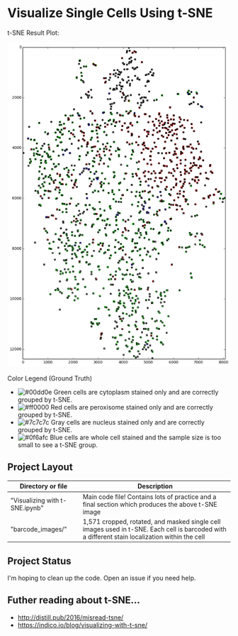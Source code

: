 # Visualize Single Cells Using t-SNE

t-SNE Result Plot:

![tsne output](https://github.com/Kafri-Lab/Cell-t-SNE/blob/master/readme_images/output-tsne.png?raw=true "tsne output")

Color Legend (Ground Truth)
- ![#00dd0e](https://placehold.it/15/00dd0e/000000?text=+) Green cells are cytoplasm stained only and are correctly grouped by t-SNE.
- ![#ff0000](https://placehold.it/15/ff0000/000000?text=+) Red cells are peroxisome stained only and are correctly grouped by t-SNE.
- ![#7c7c7c](https://placehold.it/15/7c7c7c/000000?text=+) Gray cells are nucleus stained only and are correctly grouped by t-SNE.
- ![#0f6afc](https://placehold.it/15/0f6afc/000000?text=+) Blue cells are whole cell stained and the sample size is too small to see a t-SNE group.

## Project Layout

| Directory or file            | Description                                                                                        |
|------------------------------|----------------------------------------------------------------------------------------------------|
| "Visualizing with t-SNE.ipynb" | Main code file! Contains lots of practice and a final section which produces the above t-SNE image |
| "barcode_images/"              | 1,571 cropped, rotated, and masked single cell images used in t-SNE. Each cell is barcoded with a different stain localization within the cell  |

## Project Status

I'm hoping to clean up the code. Open an issue if you need help.


## Futher reading about t-SNE...

- http://distill.pub/2016/misread-tsne/
- https://indico.io/blog/visualizing-with-t-sne/
